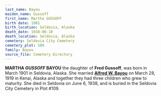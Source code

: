 ```yaml
---
last_name: Bayou
maiden_name: Gussoff
first_name: Martha GUSSOFF
birth date: 1901
birth_location: Seldovia, Alaska
death_date: 1938-06-10
death_location: Seldovia, Alaska
cemetery: Seldovia City Cemetery
cemetery_plot: 109
family: Bayou
source_file: Cemetery Directory
---
```

**MARTHA *GUSSOFF* BAYOU** the daughter of **Fred Gussoff**, was born in March 1901 in Seldovia, Alaska. She married [**Alfred W. Bayou**](../_families/Bayou_Family.md) on March 28, 1919 in Kenai, Alaska and together they had three children who grew to maturity.  She died in Seldovia on June 6, 1938, and is buried in the Seldovia City Cemetery in Plot #109. 

